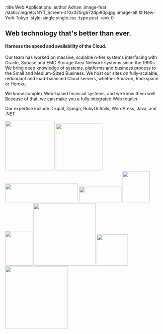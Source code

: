 :title Web Applications
:author Adrian
:image-feat /static/img/etc/NYT_Screen-410x325rgb72dpi80p.jpg
:image-alt &#169; New-York Tokyo
:style-single single.css
:type post
:rank 0

<h2>Web technology that's better than ever.</h2>
<h4>Harness the speed and availability of the Cloud.</h4>

<p>Our team has worked on massive, scalable n-tier systems interfacing with Oracle, Sybase and EMC Storage Area Network systems since the 1990s. We bring deep knowledge of systems, platforms and business process to the Small and Medium-Sized Business. We host our sites on fully-scalable, redundant and load-balanced Cloud servers, whether Amazon, Rackspace or Heroku.</p>
<p>We know complex Web-based financial systems, and we know them well. Because of that, we can make you a fully integrated Web retailer.</p>
<p>Our expertise include Drupal, Django, RubyOnRails, WordPress, Java, and .NET</p>
<p>
<img src="/static/img/logos/amazon/AmazonPayments_s2.gif" width="159"/>
<img src="/static/img/logos/amazon/AWS_Logo_PoweredBy_300px.jpg" width="150"/>
<img src="/static/img/logos/heroku/heroku-logo-light-234x60.png" width="234" height="60"/>
<img src="/static/img/logos/etc/bottle-logo-276x100rgb72dpi.png" width="136" height="50"/>
<img src="/static/img/logos/etc/drupal_logo-175x200rgb72dpi.png" width="87" height="100"/>
<img src="/static/img/logos/etc/rails_logo_87x111rgb72dpi.png" width="87" height="111"/>
<img src="/static/img/logos/etc/django_logo_240x83rgb72dpi.jpg" width="200" />
<img src="/static/img/logos/etc/java_logo_322x599rgb72dpi.jpg" width="100" />
<img src="/static/img/logos/etc/msftnet_logo_328x81rgb72dpi.png" width="200" />

